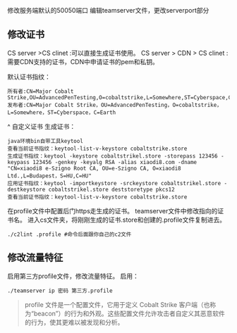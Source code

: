 
修改服务端默认的50050端口
编辑teamserver文件，更改serverport部分

## **修改证书**
CS server >CS clinet :可以直接生成证书使用。
CS server > CDN > CS clinet :需要CDN支持的证书，CDN中申请证书的pem和私钥。


默认证书指纹：
```
所有者:CN=Major Cobalt Strike,OU=AdvancedPenTesting,O=cobaltstrike,L=Somewhere,ST=Cyberspace,C=Earth
发布者:CN=Major Cobalt Strike，OU=AdvancedPenTesting，O=cobaltstrike，L=Somewhere，ST=Cyberspace，C=Earth
```

^
自定义证书
生成证书：
```
java环境bin自带工具keytool
查看当前证书指纹：keytool-list-v-keystore cobaltstrike.store
生成证书指纹：keytool -keystore cobaltstrikel.store -storepass 123456 -keypass 123456 -genkey -keyalg RSA -alias xiaodi8.com -dname "CN=xiaodi8 e-Szigno Root CA, OU=e-Szigno CA, O=xiaodi8 Ltd.,L=Budapest，S=HU,C=HU"
应用证书指纹：keytool -importkeystore -srckeystore cobaltstrikel.store -destkeystore cobaltstrikel.store deststoretype pkcs12
查看当前证书指纹：keytool-list-v-keystore cobaltstrike.store
```
在profile文件中配置后门https走生成的证书。
teamserver文件中修改指向的证书名。
进入cs文件夹，将刚刚生成的证书.store和创建的.profile文件复制进去。
```
./c2lint .profile #命令后面跟你自己的c2文件
```



## **修改流量特征**
启用第三方profile文件，修改流量特征。
启用：
```
./teamserver ip 密码 第三方.profile
```
>profile 文件是一个配置文件，它用于定义 Cobalt Strike 客户端（也称为“beacon”）的行为和外观。这些配置文件允许攻击者自定义其恶意软件的行为，使其更难以被发现和分析。
